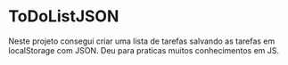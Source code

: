 # ToDoListJSON
Neste projeto consegui criar uma lista de tarefas salvando as tarefas em localStorage com JSON. Deu para praticas muitos conhecimentos em JS.
